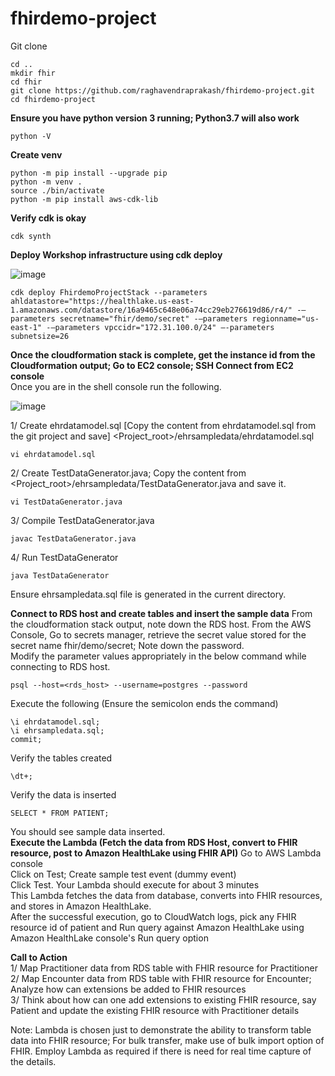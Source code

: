 # fhirdemo-project

Git clone
```
cd ..
mkdir fhir
cd fhir
git clone https://github.com/raghavendraprakash/fhirdemo-project.git
cd fhirdemo-project
```
**Ensure you have python version 3 running; Python3.7 will also work** 
```
python -V
```
**Create venv**
```
python -m pip install --upgrade pip
python -m venv .
source ./bin/activate
python -m pip install aws-cdk-lib
```
**Verify cdk is okay**
```
cdk synth
```
**Deploy Workshop infrastructure using cdk deploy**

![image](https://github.com/raghavendraprakash/fhirdemo-project/assets/6112970/ca230938-2ae6-42c7-ae95-629557df86ad)


```
cdk deploy FhirdemoProjectStack --parameters ahldatastore="https://healthlake.us-east-1.amazonaws.com/datastore/16a9465c648e06a74cc29eb276619d86/r4/" -—parameters secretname="fhir/demo/secret" -—parameters regionname="us-east-1" -—parameters vpccidr="172.31.100.0/24" —-parameters subnetsize=26
```
**Once the cloudformation stack is complete, get the instance id from the Cloudformation output; Go to EC2 console; SSH Connect from EC2 console**
<Br> Once you are in the shell console run the following.

![image](https://github.com/raghavendraprakash/fhirdemo-project/assets/6112970/f5a78ade-68fa-4fd4-8ae6-8ece9840384a)

1/ Create ehrdatamodel.sql [Copy the content from ehrdatamodel.sql from the git project and save] <Project_root>/ehrsampledata/ehrdatamodel.sql
```
vi ehrdatamodel.sql
```
2/ Create TestDataGenerator.java; Copy the content from <Project_root>/ehrsampledata/TestDataGenerator.java and save it.
```
vi TestDataGenerator.java
```
3/ Compile TestDataGenerator.java
```
javac TestDataGenerator.java
```
4/ Run TestDataGenerator
```
java TestDataGenerator
```
Ensure ehrsampledata.sql file is generated in the current directory.

**Connect to RDS host and create tables and insert the sample data**
From the cloudformation stack output, note down the RDS host.
From the AWS Console, Go to secrets manager, retrieve the secret value stored for the secret name fhir/demo/secret; Note down the password.<br>
Modify the parameter values appropriately in the below command while connecting to RDS host.
```
psql --host=<rds_host> --username=postgres --password
```
Execute the following (Ensure the semicolon ends the command)
```
\i ehrdatamodel.sql;
\i ehrsampledata.sql;
commit;
```
Verify the tables created
```
\dt+;
````
Verify the data is inserted
```
SELECT * FROM PATIENT;
```
You should see sample data inserted.
<br>
**Execute the Lambda (Fetch the data from RDS Host, convert to FHIR resource, post to Amazon HealthLake using FHIR API)**
Go to AWS Lambda console<br>
Click on Test; Create sample test event (dummy event) <br>
Click Test. Your Lambda should execute for about 3 minutes<br>
This Lambda fetches the data from database, converts into FHIR resources, and stores in Amazon HealthLake.<br>
After the successful execution, go to CloudWatch logs, pick any FHIR resource id of patient and Run query against Amazon HealthLake using Amazon HealthLake console's Run query option <br>

**Call to Action**
<br>
1/ Map Practitioner data from RDS table with FHIR resource for Practitioner <br>
2/ Map Encounter data from RDS table with FHIR resource for Encounter; Analyze how can extensions be added to FHIR resources <br>
3/ Think about how can one add extensions to existing FHIR resource, say Patient and update the existing FHIR resource with Practitioner details <br>

Note: Lambda is chosen just to demonstrate the ability to transform table data into FHIR resource; For bulk transfer, make use of bulk import option of FHIR. Employ Lambda as required if there is need for real time capture of the details.
<br>




